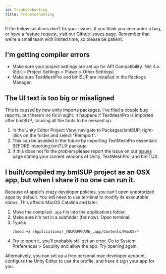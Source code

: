 ```yaml
---
id: Troubleshooting 
title: Troubleshooting
---
```




If the below solutions don't fix your issues, if you think you encounter a bug, or have a feature request, visit our [Github Issues](https://github.com/BioMotionLab/SUP/issues) page. Remember that we're a small team with limited time, so please be patient.


## I'm getting compiler errors

* Make sure your project settings are set up for API Compatibility .Net 4.x. (Edit > Project Settings > Player > Other Settings)
* Make sure TextMeshPro and bmlSUP are installed in the Package Manager.


## The UI text is too big or misaligned

This is caused by how unity imports packages. I've filed a couple bug reports, but there's no fix in sight. It happens if TextMeshPro is imported after bmlSUP, causing all the fonts to be messed up.

1. In the Unity Editor Project View, navigate to Packages/bmlSUP, right-click on the folder and select "Reimport". 
2. This can be avoided in the future by importing TextMeshPro essentials BEFORE importing bmlTUX package.
3. If this does not fix the problem please report the issue on our [issues](https://github.com/BioMotionLab/TUX/issues) page stating your current versions of Unity, TextMeshPro, and bmlTUX.


## I built/compiled my bmlSUP project as an OSX app, but when I share it no one can run it.

Because of apple's crazy developer policies, you can't open unnotorized apps by default. You will need to use terminal to modify its executable status. This affects MacOS Catalina and later.

1. Move the compiled ```.app``` file into the applications folder.
2. Make sure it's not in a subfolder (for now). Open terminal.
3. Type:s
    ```
    chmod +x /Applications/_YOURAPPNAME_.app/Contents/MacOS/*
    ```
4. Try to open it, you'll probably still get an error. Go to System Preferences > Security and allow the app. Try opening again.

Alternatively, you can set up a free personal mac developer account, configure the Unity Editor to use the profile, and have it sign your app for you.

